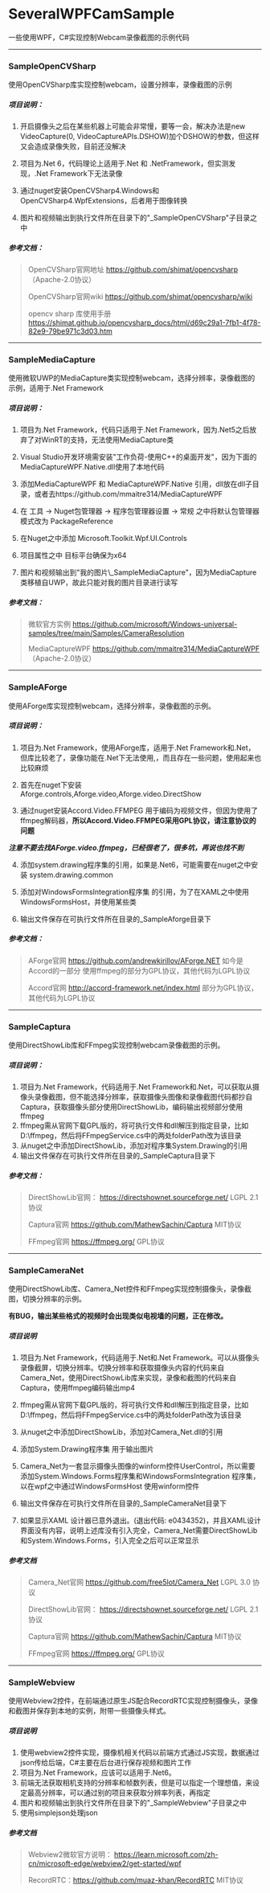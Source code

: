 # SeveralWPFCamSample
一些使用WPF，C#实现控制Webcam录像截图的示例代码







---

### SampleOpenCVSharp
使用OpenCVSharp库实现控制webcam，设置分辨率，录像截图的示例



##### 项目说明：

1. 开启摄像头之后在某些机器上可能会非常慢，要等一会，解决办法是new VideoCapture(0, VideoCaptureAPIs.DSHOW)加个DSHOW的参数，但这样又会造成录像失败，目前还没解决

2. 项目为.Net 6，代码理论上适用于.Net 和 .NetFramework，但实测发现，.Net Framework下无法录像

3. 通过nuget安装OpenCVSharp4.Windows和OpenCVSharp4.WpfExtensions，后者用于图像转换

4. 图片和视频输出到执行文件所在目录下的"_SampleOpenCVSharp"子目录之中



##### 参考文档：

> OpenCVSharp官网地址 https://github.com/shimat/opencvsharp   （Apache-2.0协议）
>
> OpenCVSharp官网wiki  https://github.com/shimat/opencvsharp/wiki
>
> opencv sharp 库使用手册    https://shimat.github.io/opencvsharp_docs/html/d69c29a1-7fb1-4f78-82e9-79be971c3d03.htm





---

### SampleMediaCapture

使用微软UWP的MediaCapture类实现控制webcam，选择分辨率，录像截图的示例，适用于.Net Framework



##### 项目说明：

1. 项目为.Net Framework，代码只适用于.Net Framework，因为.Net5之后放弃了对WinRT的支持，无法使用MediaCapture类

2. Visual Studio开发环境需安装"工作负荷-使用C++的桌面开发"，因为下面的MediaCaptureWPF.Native.dll使用了本地代码

3. 添加MediaCaptureWPF 和 MediaCaptureWPF.Native 引用，dll放在dll子目录，或者去https://github.com/mmaitre314/MediaCaptureWPF

4. 在 工具 -> Nuget包管理器 -> 程序包管理器设置 -> 常规 之中将默认包管理器模式改为 PackageReference

5. 在Nuget之中添加 Microsoft.Toolkit.Wpf.UI.Controls 

6. 项目属性之中 目标平台确保为x64

7. 图片和视频输出到"我的图片\\\_SampleMediaCapture"，因为MediaCapture类移植自UWP，故此只能对我的图片目录进行读写



##### 参考文档：

> 微软官方实例  https://github.com/microsoft/Windows-universal-samples/tree/main/Samples/CameraResolution
>
> MediaCaptureWPF  https://github.com/mmaitre314/MediaCaptureWPF   （Apache-2.0协议）





----

### SampleAForge

使用AForge库实现控制webcam，选择分辨率，录像截图的示例。



##### 项目说明：

1. 项目为.Net Framework，使用AForge库，适用于.Net Framework和.Net，但库比较老了，录像功能在.Net下无法使用,，而且存在一些问题，使用起来也比较麻烦

2. 首先在nuget下安装Aforge.controls,Aforge.video,Aforge.video.DirectShow

3. 通过nuget安装Accord.Video.FFMPEG  用于编码为视频文件，但因为使用了ffmpeg解码器，**所以Accord.Video.FFMPEG采用GPL协议，请注意协议的问题**

​	***注意不要去找AForge.video.ffmpeg，已经很老了，很多坑，再说也找不到***

4. 添加system.drawing程序集的引用，如果是.Net6，可能需要在nuget之中安装 system.drawing.common 

5. 添加对WindowsFormsIntegration程序集 的引用，为了在XAML之中使用WindowsFormsHost，并使用某些类
6. 输出文件保存在可执行文件所在目录的_SampleAforge目录下



##### 参考文档：

> AForge官网 https://github.com/andrewkirillov/AForge.NET  如今是Accord的一部分 使用ffmpeg的部分为GPL协议，其他代码为LGPL协议
>
> Accord官网 http://accord-framework.net/index.html  部分为GPL协议，其他代码为LGPL协议









----

### SampleCaptura

使用DirectShowLib库和FFmpeg实现控制webcam录像截图的示例。



##### 项目说明：

1. 项目为.Net Framework，代码适用于.Net Framework和.Net，可以获取从摄像头录像截图，但不能选择分辨率，获取摄像头图像和录像截图代码都抄自Captura，获取摄像头部分使用DirectShowLib，编码输出视频部分使用ffmpeg
2. ffmpeg需从官网下载GPL版的，将可执行文件和dll解压到指定目录，比如D:\ffmpeg，然后将FFmpegService.cs中的两处folderPath改为该目录
3. 从nuget之中添加DirectShowLib，添加对程序集System.Drawing的引用
4. 输出文件保存在可执行文件所在目录的_SampleCaptura目录下



##### 参考文档：

> DirectShowLib官网： https://directshownet.sourceforge.net/   LGPL 2.1协议
>
> Captura官网   https://github.com/MathewSachin/Captura    MIT协议
>
> FFmpeg官网  https://ffmpeg.org/    GPL协议









----

### SampleCameraNet

使用DirectShowLib库、Camera_Net控件和FFmpeg实现控制摄像头，录像截图，切换分辨率的示例。

**有BUG，输出某些格式的视频时会出现类似电视墙的问题，正在修改。**



##### 项目说明

1. 项目为.Net Framework，代码适用于.Net和.Net Framework。可以从摄像头录像截屏，切换分辨率。切换分辨率和获取摄像头内容的代码来自Camera_Net，使用DirectShowLib库来实现，录像和截图的代码来自Captura，使用ffmpeg编码输出mp4
2. ffmpeg需从官网下载GPL版的，将可执行文件和dll解压到指定目录，比如D:\ffmpeg，然后将FFmpegService.cs中的两处folderPath改为该目录

3. 从nuget之中添加DirectShowLib，添加对Camera_Net.dll的引用
4. 添加System.Drawing程序集 用于输出图片
5. Camera_Net为一套显示摄像头图像的winform控件UserControl，所以需要添加System.Windows.Forms程序集和WindowsFormsIntegration 程序集，以在wpf之中通过WindowsFormsHost  使用winform控件 
6. 输出文件保存在可执行文件所在目录的_SampleCameraNet目录下
7. 如果显示XAML 设计器已意外退出。(退出代码: e0434352)，并且XAML设计界面没有内容，说明上述库没有引入完全，Camera_Net需要DirectShowLib和System.Windows.Forms，引入完全之后可以正常显示



##### 参考文档

> Camera_Net官网   https://github.com/free5lot/Camera_Net     LGPL 3.0 协议
>
> DirectShowLib官网： https://directshownet.sourceforge.net/   LGPL 2.1协议
>
> Captura官网   https://github.com/MathewSachin/Captura    MIT协议
>
> FFmpeg官网  https://ffmpeg.org/    GPL协议





-----

### SampleWebview

使用Webview2控件，在前端通过原生JS配合RecordRTC实现控制摄像头，录像和截图并保存到本地的实例，附带一些摄像头样式。



##### 项目说明

1. 使用webview2控件实现，摄像机相关代码以前端方式通过JS实现，数据通过json传给后端，C#主要在后台进行保存视频和图片工作
2. 项目为.Net Framework，应该可以适用于.Net6。
3. 前端无法获取相机支持的分辨率和帧数列表，但是可以指定一个理想值，来设定最高分辨率，可以通过别的项目来获取分辨率列表，再指定
4. 图片和视频输出到执行文件所在目录下的"_SampleWebview"子目录之中
5. 使用simplejson处理json



##### 参考文档

> Webview2微软官方说明： https://learn.microsoft.com/zh-cn/microsoft-edge/webview2/get-started/wpf    
>
> RecordRTC：https://github.com/muaz-khan/RecordRTC   MIT协议
